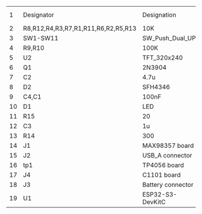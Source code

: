 | | | | | | |
|-|-|-|-|-|-|
|1|Designator|Designation|Footprint|Quantity|Supplier and ref|
|2|R8,R12,R4,R3,R7,R1,R11,R6,R2,R5,R13|10K|R_Axial_DIN0207_L6.3mm_D2.5mm_P7.62mm_Horizontal|11| |
|3|SW1-SW11|SW_Push_Dual_UP|SW_PUSH-12mm|1| |
|4|R9,R10|100K|R_Axial_DIN0207_L6.3mm_D2.5mm_P7.62mm_Horizontal|2| |
|5|U2|TFT_320x240|TFT-320x240|1| |
|6|Q1|2N3904|TO-92_Inline|1| |
|7|C2|4.7u|CP_Radial_D4.0mm_P2.00mm|1| |
|8|D2|SFH4346|LED_D3.0mm_IRBlack|1| |
|9|C4,C1|100nF|CP_Radial_D4.0mm_P2.00mm|2| |
|10|D1|LED|LED_D4.0mm|1| |
|11|R15|20|R_Axial_DIN0207_L6.3mm_D2.5mm_P7.62mm_Horizontal|1| |
|12|C3|1u|CP_Radial_D4.0mm_P2.00mm|1| |
|13|R14|300|R_Axial_DIN0207_L6.3mm_D2.5mm_P7.62mm_Horizontal|1| |
|14|J1|MAX98357 board|PinHeader_1x07_P2.54mm_Vertical|1| |
|15|J2|USB_A connector|USB_A_Molex_67643_Horizontal|1| |
|16|tp1|TP4056 board|TP4056-18650|1| |
|17|J4|C1101 board|PinHeader_2x04_P2.54mm_Vertical|1| |
|18|J3|Battery connector|PinHeader_1x02_P2.54mm_Vertical|1| |
|19|U1|ESP32-S3-DevKitC|ESP32-S3-DevKitC-Ali|1| |
